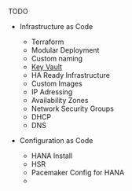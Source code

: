 TODO

- Infrastructure as Code
  - Terraform
  - Modular Deployment
  - Custom naming
  - [Key Vault](key_vault.md)
  - HA Ready Infrastructure
  - Custom Images
  - IP Adressing
  - Availability Zones
  - Network Security Groups
  - DHCP
  - DNS

- Configuration as Code
  - HANA Install
  - HSR
  - Pacemaker Config for HANA
  - 



